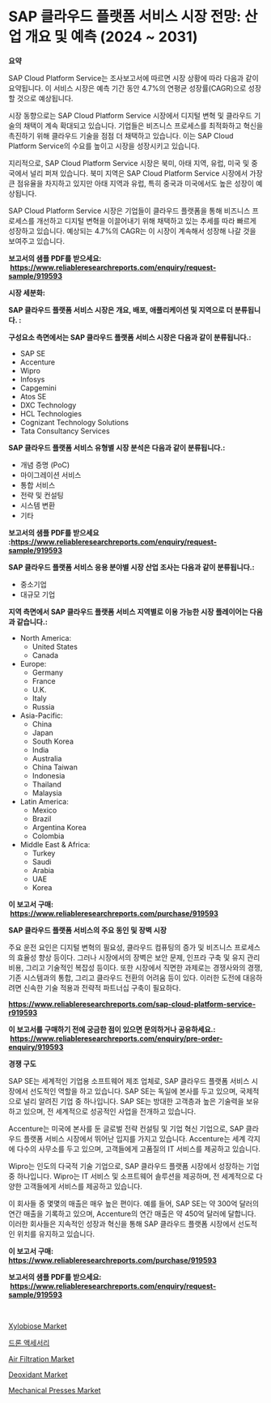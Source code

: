 <p><h1>SAP 클라우드 플랫폼 서비스 시장 전망: 산업 개요 및 예측 (2024 ~ 2031)</h1></p><p><strong>요약</strong></p>
<p><p>SAP Cloud Platform Service는 조사보고서에 따르면 시장 상황에 따라 다음과 같이 요약됩니다. 이 서비스 시장은 예측 기간 동안 4.7%의 연평균 성장률(CAGR)으로 성장할 것으로 예상됩니다.</p><p>시장 동향으로는 SAP Cloud Platform Service 시장에서 디지털 변혁 및 클라우드 기술의 채택이 계속 확대되고 있습니다. 기업들은 비즈니스 프로세스를 최적화하고 혁신을 촉진하기 위해 클라우드 기술을 점점 더 채택하고 있습니다. 이는 SAP Cloud Platform Service의 수요를 높이고 시장을 성장시키고 있습니다.</p><p>지리적으로, SAP Cloud Platform Service 시장은 북미, 아태 지역, 유럽, 미국 및 중국에서 널리 퍼져 있습니다. 북미 지역은 SAP Cloud Platform Service 시장에서 가장 큰 점유율을 차지하고 있지만 아태 지역과 유럽, 특히 중국과 미국에서도 높은 성장이 예상됩니다.</p><p>SAP Cloud Platform Service 시장은 기업들이 클라우드 플랫폼을 통해 비즈니스 프로세스를 개선하고 디지털 변혁을 이끌어내기 위해 채택하고 있는 추세를 따라 빠르게 성장하고 있습니다. 예상되는 4.7%의 CAGR는 이 시장이 계속해서 성장해 나갈 것을 보여주고 있습니다.</p></p>
<p><strong>보고서의 샘플 PDF를 받으세요: &nbsp;<a href="https://www.reliableresearchreports.com/enquiry/request-sample/919593">https://www.reliableresearchreports.com/enquiry/request-sample/919593</a></strong></p>
<p><strong>시장 세분화:</strong></p>
<p><strong> SAP 클라우드 플랫폼 서비스 시장은 개요, 배포, 애플리케이션 및 지역으로 더 분류됩니다. :</strong></p>
<p><strong>구성요소 측면에서는 SAP 클라우드 플랫폼 서비스 시장은 다음과 같이 분류됩니다.:</strong></p>
<p><ul><li>SAP SE</li><li>Accenture</li><li>Wipro</li><li>Infosys</li><li>Capgemini</li><li>Atos SE</li><li>DXC Technology</li><li>HCL Technologies</li><li>Cognizant Technology Solutions</li><li>Tata Consultancy Services</li></ul></p>
<p><strong> SAP 클라우드 플랫폼 서비스 유형별 시장 분석은 다음과 같이 분류됩니다.:</strong></p>
<p><ul><li>개념 증명 (PoC)</li><li>마이그레이션 서비스</li><li>통합 서비스</li><li>전략 및 컨설팅</li><li>시스템 변환</li><li>기타</li></ul></p>
<p><strong>보고서의 샘플 PDF를 받으세요 :<a href="https://www.reliableresearchreports.com/enquiry/request-sample/919593">https://www.reliableresearchreports.com/enquiry/request-sample/919593</a></strong></p>
<p><strong> SAP 클라우드 플랫폼 서비스 응용 분야별 시장 산업 조사는 다음과 같이 분류됩니다.:</strong></p>
<p><ul><li>중소기업</li><li>대규모 기업</li></ul></p>
<p><strong>지역 측면에서 SAP 클라우드 플랫폼 서비스 지역별로 이용 가능한 시장 플레이어는 다음과 같습니다.:</strong></p>
<p><ul>
    <li>
        North America:
        <ul>
            <li>United States</li>
            <li>Canada</li>
        </ul>
    </li>
    <li>
        Europe:
        <ul>
            <li>Germany</li>
            <li>France</li>
            <li>U.K.</li>
            <li>Italy</li>
            <li>Russia</li>
        </ul>
    </li>
    <li>
        Asia-Pacific:
        <ul>
            <li>China</li>
            <li>Japan</li>
            <li>South Korea</li>
            <li>India</li>
            <li>Australia</li>
            <li>China Taiwan</li>
            <li>Indonesia</li>
            <li>Thailand</li>
            <li>Malaysia</li>
        </ul>
    </li>
    <li>
        Latin America:
        <ul>
            <li>Mexico</li>
            <li>Brazil</li>
            <li>Argentina Korea</li>
            <li>Colombia</li>
        </ul>
    </li>
    <li>
        Middle East & Africa:
        <ul>
            <li>Turkey</li>
            <li>Saudi</li>
            <li>Arabia</li>
            <li>UAE</li>
            <li>Korea</li>
        </ul>
    </li>
    </ul></p>
<p><strong>이 보고서 구매: &nbsp;<a href="https://www.reliableresearchreports.com/purchase/919593">https://www.reliableresearchreports.com/purchase/919593</a></strong></p>
<p><strong>SAP 클라우드 플랫폼 서비스의 주요 동인 및 장벽 시장</strong></p>
<p><p>주요 운전 요인은 디지털 변혁의 필요성, 클라우드 컴퓨팅의 증가 및 비즈니스 프로세스의 효율성 향상 등이다. 그러나 시장에서의 장벽은 보안 문제, 인프라 구축 및 유지 관리 비용, 그리고 기술적인 복잡성 등이다. 또한 시장에서 직면한 과제로는 경쟁사와의 경쟁, 기존 시스템과의 통합, 그리고 클라우드 전환의 어려움 등이 있다. 이러한 도전에 대응하려면 신속한 기술 적용과 전략적 파트너십 구축이 필요하다.</p></p>
<p><strong><a href="https://www.reliableresearchreports.com/sap-cloud-platform-service-r919593">https://www.reliableresearchreports.com/sap-cloud-platform-service-r919593</a></strong></p>
<p><strong>이 보고서를 구매하기 전에 궁금한 점이 있으면 문의하거나 공유하세요.: &nbsp;<a href="https://www.reliableresearchreports.com/enquiry/pre-order-enquiry/919593">https://www.reliableresearchreports.com/enquiry/pre-order-enquiry/919593</a></strong></p>
<p><strong>경쟁 구도</strong></p>
<p><p>SAP SE는 세계적인 기업용 소프트웨어 제조 업체로, SAP 클라우드 플랫폼 서비스 시장에서 선도적인 역할을 하고 있습니다. SAP SE는 독일에 본사를 두고 있으며, 국제적으로 널리 알려진 기업 중 하나입니다. SAP SE는 방대한 고객층과 높은 기술력을 보유하고 있으며, 전 세계적으로 성공적인 사업을 전개하고 있습니다.</p><p>Accenture는 미국에 본사를 둔 글로벌 전략 컨설팅 및 기업 혁신 기업으로, SAP 클라우드 플랫폼 서비스 시장에서 뛰어난 입지를 가지고 있습니다. Accenture는 세계 각지에 다수의 사무소를 두고 있으며, 고객들에게 고품질의 IT 서비스를 제공하고 있습니다. </p><p>Wipro는 인도의 다국적 기술 기업으로, SAP 클라우드 플랫폼 시장에서 성장하는 기업 중 하나입니다. Wipro는 IT 서비스 및 소프트웨어 솔루션을 제공하며, 전 세계적으로 다양한 고객들에게 서비스를 제공하고 있습니다. </p><p>이 회사들 중 몇몇의 매출은 매우 높은 편이다. 예를 들어, SAP SE는 약 300억 달러의 연간 매출을 기록하고 있으며, Accenture의 연간 매출은 약 450억 달러에 달합니다. 이러한 회사들은 지속적인 성장과 혁신을 통해 SAP 클라우드 플랫폼 시장에서 선도적인 위치를 유지하고 있습니다.</p></p>
<p><strong>이 보고서 구매: &nbsp; <a href="https://www.reliableresearchreports.com/purchase/919593">https://www.reliableresearchreports.com/purchase/919593</a></strong></p>
<p><strong>보고서의 샘플 PDF를 받으세요: &nbsp;<a href="https://www.reliableresearchreports.com/enquiry/request-sample/919593">https://www.reliableresearchreports.com/enquiry/request-sample/919593</a></strong><strong></strong></p>
<p>&nbsp;</p>
<p><p><a href="https://www.linkedin.com/pulse/xylobiose-market-goal-estimating-size-future-growth-potential-3mi3e?trackingId=v0nFwSjJK16yGUqUb7Me%2BA%3D%3D">Xylobiose Market</a></p><p><a href="https://github.com/Hubertstyenger6685/Market-Research-Report-List-1/blob/main/436057020112.md">드론 액세서리</a></p><p><a href="https://view.publitas.com/reportprime-1/air-filtration-market-analysis-and-market-size-global-industry-overview-market-segmentation-and-forecast-2024-to-2031/">Air Filtration Market</a></p><p><a href="https://issuu.com/reportprime-2/docs/deoxidant-market-size-2030.pptx">Deoxidant Market</a></p><p><a href="https://rainy-horn-d69.notion.site/Global-Mechanical-Presses-Market-Size-and-Market-Trends-Insights-and-Projections-from-2024-to-2031-b34f0f25d8e64818911fcbd348cfc919">Mechanical Presses Market</a></p></p>